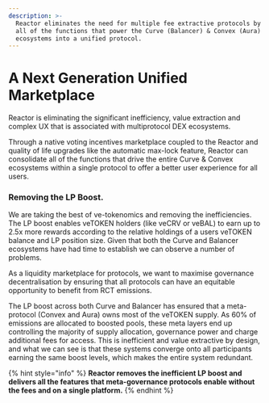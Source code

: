 ```yaml
---
description: >-
  Reactor eliminates the need for multiple fee extractive protocols by providing
  all of the functions that power the Curve (Balancer) & Convex (Aura)
  ecosystems into a unified protocol.
---
```


# A Next Generation Unified Marketplace

Reactor is eliminating the significant inefficiency, value extraction and complex UX that is associated with multiprotocol DEX ecosystems.

Through a native voting incentives marketplace coupled to the Reactor and quality of life upgrades like the automatic max-lock feature, Reactor can consolidate all of the functions that drive the entire Curve & Convex ecosystems within a single protocol to offer a better user experience for all users.

### Removing the LP Boost.

We are taking the best of ve-tokenomics and removing the inefficiencies. The LP boost enables veTOKEN holders (like veCRV or veBAL) to earn up to 2.5x more rewards according to the relative holdings of a users veTOKEN balance and LP position size. Given that both the Curve and Balancer ecosystems have had time to establish we can observe a number of problems.

As a liquidity marketplace for protocols, we want to maximise governance decentralisation by ensuring that all protocols can have an equitable opportunity to benefit from RCT emissions.

The LP boost across both Curve and Balancer has ensured that a meta-protocol (Convex and Aura) owns most of the veTOKEN supply. As 60% of emissions are allocated to boosted pools, these meta layers end up controlling the majority of supply allocation, governance power and charge additional fees for access. This is inefficient and value extractive by design, and what we can see is that these systems converge onto all participants earning the same boost levels, which makes the entire system redundant.

&#x20;

{% hint style="info" %}
**Reactor removes the inefficient LP boost and delivers all the features that meta-governance protocols enable without the fees and on a single platform.**
{% endhint %}
